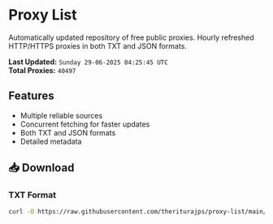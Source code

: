 # Proxy List

Automatically updated repository of free public proxies. Hourly refreshed HTTP/HTTPS proxies in both TXT and JSON formats.

**Last Updated:** `Sunday 29-06-2025 04:25:45 UTC`  
**Total Proxies:** `40497`

## Features
- Multiple reliable sources
- Concurrent fetching for faster updates
- Both TXT and JSON formats
- Detailed metadata

## 📥 Download

### TXT Format
```bash
curl -O https://raw.githubusercontent.com/theriturajps/proxy-list/main/proxies.txt